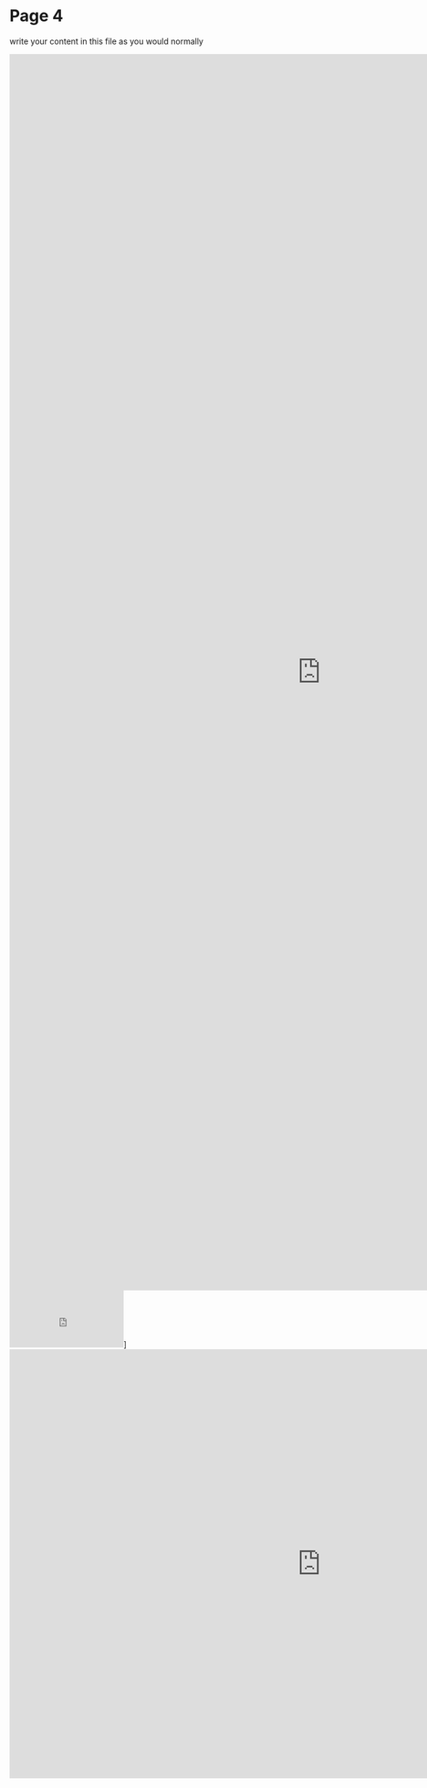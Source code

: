 <h1>Page 4</h1>
<p>write your content in this file as you would normally</p>
<iframe src="https://h5p.org/h5p/embed/1245847" width="1090" height="2164" frameborder="0" allowfullscreen="allowfullscreen" allow="geolocation *; microphone *; camera *; midi *; encrypted-media *" title="Listen to the song and fill in the blanks!"></iframe><script src="https://h5p.org/sites/all/modules/h5p/library/js/h5p-resizer.js" charset="UTF-8"></script>

<iframe src="https://h5p.org/h5p/embed/1239229" width="200" height="100" frameborder="0" allowfullscreen="allowfullscreen" allow="geolocation *; microphone *; camera *; midi *; encrypted-media *" title="Travel vocabulary"></iframe><script src="https://h5p.org/sites/all/modules/h5p/library/js/h5p-resizer.js" charset="UTF-8"></script>]
<script src="https://h5p.org/sites/all/modules/h5p/library/js/h5p-resizer.js" charset="UTF-8"></script>

<iframe src="https://h5p.org/h5p/embed/1239508" width="1090" height="751" frameborder="0" allowfullscreen="allowfullscreen" allow="geolocation *; microphone *; camera *; midi *; encrypted-media *" title="Basic Spanish phrases"></iframe><script src="https://h5p.org/sites/all/modules/h5p/library/js/h5p-resizer.js" charset="UTF-8"></script>
